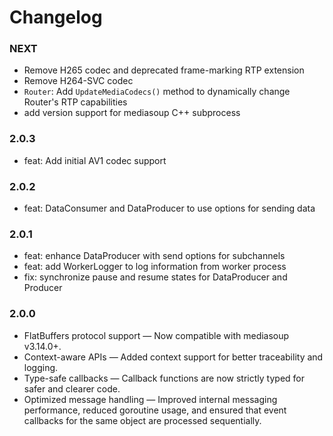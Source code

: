 # Changelog

### NEXT
- Remove H265 codec and deprecated frame-marking RTP extension
- Remove H264-SVC codec
- `Router`: Add `UpdateMediaCodecs()` method to dynamically change Router's RTP capabilities
- add version support for mediasoup C++ subprocess

### 2.0.3

- feat: Add initial AV1 codec support

### 2.0.2

- feat: DataConsumer and DataProducer to use options for sending data

### 2.0.1

- feat: enhance DataProducer with send options for subchannels
- feat: add WorkerLogger to log information from worker process
- fix: synchronize pause and resume states for DataProducer and Producer

### 2.0.0

- FlatBuffers protocol support — Now compatible with mediasoup v3.14.0+.
- Context-aware APIs — Added context support for better traceability and logging.
- Type-safe callbacks — Callback functions are now strictly typed for safer and clearer code.
- Optimized message handling — Improved internal messaging performance, reduced goroutine usage, and ensured that event callbacks for the same object are processed sequentially.
